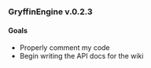 ### GryffinEngine v.0.2.3 ###
#### Goals ####


 * Properly comment my code
 * Begin writing the API docs for the wiki

